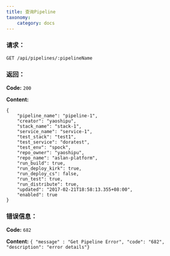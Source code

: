 ```yaml
---
title: 查询Pipeline
taxonomy:
    category: docs
---
```


### 请求：

    GET /api/pipelines/:pipelineName

### 返回：

**Code:** `200`

**Content:** 

```
{
    "pipeline_name": "pipeline-1",
    "creator": "yaoshipu",
    "stack_name": "stack-1",
    "service_name": "service-1",
    "test_stack": "test1",
    "test_service": "doratest",
    "test_env": "spock",
    "repo_owner": "yaoshipu",
    "repo_name": "aslan-platform",
    "run_build": true,
    "run_deploy_kirk": true,
    "run_deploy_cs": false,
    "run_test": true,
    "run_distribute": true,
    "updated": "2017-02-21T18:58:13.355+08:00",
    "enabled": true
}
```	

### 错误信息：

**Code:** `682`

**Content:** `{ "message" : "Get Pipeline Error", "code": "682", "description": "error details"}`